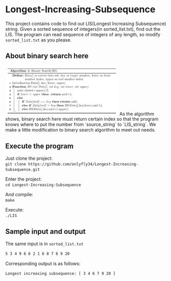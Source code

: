 # Longest-Increasing-Subsequence
This project contains code to find out LIS(Longest Increasing Subsequence) string. Given a sorted sequence of integers(in sorted_list.txt), find out the LIS. The program can read sequence of integers of any length, so modify `sorted_list.txt` as you please.

## About binary search here
<img src="BS%20algorithm.PNG" width="70%">
As the algorithm shows, binary search here must return certain index so that the program knows where to put the number from `source_string` to `LIS_string`. We make a little modification to binary search algorithm to meet out needs.

## Execute the program
Just clone the project:  
`git clone https://github.com/onlyfly34/Longest-Increasing-Subsequence.git`

Enter the project:  
`cd Longest-Increasing-Subsequence`

And compile:  
`make`

Execute:  
`./LIS`

## Sample input and output
The same input is in `sorted_list.txt`
``` bash
5 3 4 9 6 6 2 1 6 8 7 6 9 20
```

Corresponding output is as follows:
``` bash
Longest increasing subsequence: [ 3 4 6 7 9 20 ]
```
